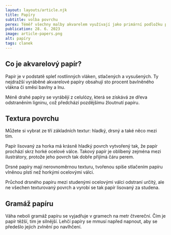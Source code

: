 ```yaml
---
layout: layouts/article.njk
title: Papíry
subtitle: volba povrchu
perex: Téměř všechny malby akvarelem využívají jako primární podložku papír. Akvarelový papír je speciálně ošetřen tak, aby zvládl absorpci barvy, tudíž volba papíru bude mít více než cokoli jiného vliv na vzhled vaší finální malby. K dostání jsou ale i další,  méně obvyklé podložky vhodné k užití pro malbu akvarelem.
publication: 28. 6. 2023
image: article-papers.png
alt: papíry
tags: clanek
---
```


## Co je akvarelový papír?

Papír je v podstatě spleť rostlinných vláken, stlačených a vysušených. Ty nejdražší vyráběné akvarelové papíry obsahují sto procent bavlněného vlákna či směsi bavlny a lnu.

Méně drahé papíry se vyrábějí z celulózy, která se získává ze dřeva odstraněním ligninu, což předchází pozdějšímu žloutnutí papíru.

## Textura povrchu

Můžete si vybrat ze tří základních textur: hladký, drsný a také něco mezi tím.

Papír lisovaný za horka má krásně hladký povrch vytvořený tak, že papír prochází skrz horké ocelové válce. Takový papír je oblíbený zejména mezi ilustrátory, protože jeho povrch tak dobře přijímá čáru perem. 

Drsné papíry mají nerovnoměrnou texturu, tvořenou spíše stlačením papíru vlněnou plstí než horkými ocelovými válci.

Průchod drsného papíru mezi studenými ocelovými válci odstraní určitý, ale ne všechen texturovaný povrch a vyrobí se tak papír lisovaný za studena.

## Gramáž papíru

Váha neboli gramáž papíru se vyjadřuje v gramech na metr čtvereční. Čím je papír těžší, tím je silnější. Lehčí papíry se mmusí napřed napnout, aby se předešlo jejich zvlnění po navlhčení.